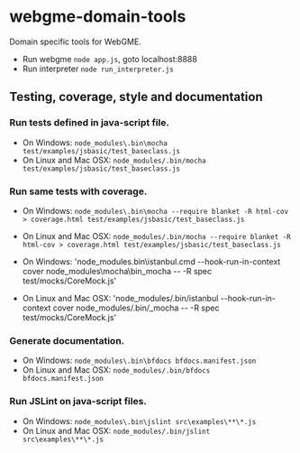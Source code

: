 # webgme-domain-tools #

Domain specific tools for WebGME.

* Run webgme `node app.js`, goto localhost:8888
* Run interpreter `node run_interpreter.js`

## Testing, coverage, style and documentation ##


### Run tests defined in java-script file. ###

* On Windows: `node_modules\.bin\mocha test/examples/jsbasic/test_baseclass.js`
* On Linux and Mac OSX: `node_modules/.bin/mocha test/examples/jsbasic/test_baseclass.js`


### Run same tests with coverage. ###

* On Windows: `node_modules\.bin\mocha --require blanket -R html-cov > coverage.html test/examples/jsbasic/test_baseclass.js`
* On Linux and Mac OSX: `node_modules/.bin/mocha --require blanket -R html-cov > coverage.html test/examples/jsbasic/test_baseclass.js`

* On Windows: 'node_modules\.bin\istanbul.cmd --hook-run-in-context cover node_modules\mocha\bin\_mocha -- -R spec test/mocks/CoreMock.js'
* On Linux and Mac OSX: 'node_modules/.bin/istanbul --hook-run-in-context cover node_modules/.bin/_mocha -- -R spec test/mocks/CoreMock.js'


### Generate documentation. ###

* On Windows: `node_modules\.bin\bfdocs bfdocs.manifest.json`
* On Linux and Mac OSX: `node_modules/.bin/bfdocs bfdocs.manifest.json`


### Run JSLint on java-script files. ###

* On Windows: `node_modules\.bin\jslint src\examples\**\*.js`
* On Linux and Mac OSX: `node_modules/.bin/jslint src\examples\**\*.js`
